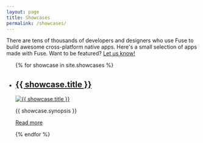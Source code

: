 ```yaml
---
layout: page
title: Showcases
permalink: /showcases/
---
```

There are tens of thousands of developers and designers who use Fuse to
build awesome cross-platform native apps. Here's a small selection of apps
made with Fuse. Want to be featured?
[Let us know!](mailto:fuse-open@googlegroups.com)

<div class="showcases">
<ul>
{% for showcase in site.showcases %}
<li>
  <h2><a href="{{ showcase.id }}">{{ showcase.title }}</a></h2>
  <a href="{{ showcase.id }}"><img src="{{ site.baseurl }}/assets/images/{{ showcase.id }}.png" alt="{{ showcase.title }}" /></a>
  <p>{{ showcase.synopsis }}</p>
  <p><a href="{{ showcase.id }}">Read more</a></p>
</li>
{% endfor %}
</ul>
</div>
